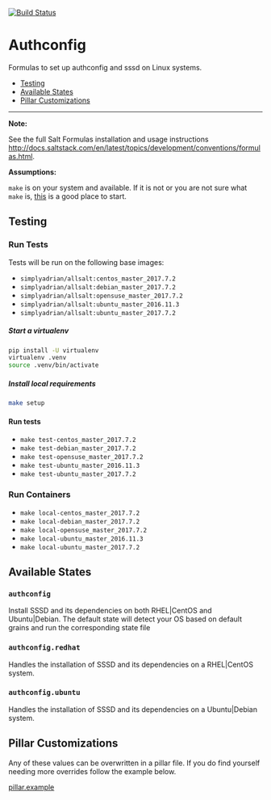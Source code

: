 [![Build Status](https://travis-ci.org/intuitivetechnologygroup/authconfig-formula.svg?branch=master)](https://travis-ci.org/intuitivetechnologygroup/authconfig-formula)

# Authconfig

Formulas to set up authconfig and sssd on Linux systems.

* [Testing](#testing)
* [Available States](#states)
* [Pillar Customizations](#pillar)

---

**Note:**

See the full Salt Formulas installation and usage instructions
<http://docs.saltstack.com/en/latest/topics/development/conventions/formulas.html>.

**Assumptions:**

`make` is on your system and available. If it is not or you are not sure what
`make` is, [this](https://www.gnu.org/software/make/) is a good place to start.


## <a name='testing'></a> Testing

### <a name='run-tests'></a> Run Tests

Tests will be run on the following base images:

* `simplyadrian/allsalt:centos_master_2017.7.2`
* `simplyadrian/allsalt:debian_master_2017.7.2`
* `simplyadrian/allsalt:opensuse_master_2017.7.2`
* `simplyadrian/allsalt:ubuntu_master_2016.11.3`
* `simplyadrian/allsalt:ubuntu_master_2017.7.2`

##### Start a virtualenv

```bash
pip install -U virtualenv
virtualenv .venv
source .venv/bin/activate
```

##### Install local requirements

```bash
make setup
```

#### Run tests

* `make test-centos_master_2017.7.2`
* `make test-debian_master_2017.7.2`
* `make test-opensuse_master_2017.7.2`
* `make test-ubuntu_master_2016.11.3`
* `make test-ubuntu_master_2017.7.2`

### <a name='run-containers'></a> Run Containers

* `make local-centos_master_2017.7.2`
* `make local-debian_master_2017.7.2`
* `make local-opensuse_master_2017.7.2`
* `make local-ubuntu_master_2016.11.3`
* `make local-ubuntu_master_2017.7.2`


## <a name='states'></a> Available States

### `authconfig`
Install SSSD and its dependencies on both RHEL|CentOS and Ubuntu|Debian. The
default state will detect your OS based on default grains and run the
corresponding state file

### `authconfig.redhat`

Handles the installation of SSSD and its dependencies on a RHEL|CentOS system.

### `authconfig.ubuntu`

Handles the installation of SSSD and its dependencies on a Ubuntu|Debian system.


## <a name='pillar'></a> Pillar Customizations

Any of these values can be overwritten in a pillar file. If you do find yourself needing
more overrides follow the example below.

[pillar.example](authconfig/tests/pillar/authconfig/init.sls)
